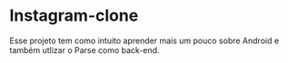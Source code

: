 # Instagram-clone
Esse projeto tem como intuito aprender mais um pouco sobre Android e também utlizar o Parse como back-end.
